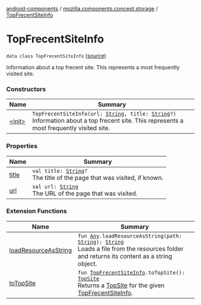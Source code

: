 [android-components](../../index.md) / [mozilla.components.concept.storage](../index.md) / [TopFrecentSiteInfo](./index.md)

# TopFrecentSiteInfo

`data class TopFrecentSiteInfo` [(source)](https://github.com/mozilla-mobile/android-components/blob/master/components/concept/storage/src/main/java/mozilla/components/concept/storage/HistoryStorage.kt#L163)

Information about a top frecent site. This represents a most frequently visited site.

### Constructors

| Name | Summary |
|---|---|
| [&lt;init&gt;](-init-.md) | `TopFrecentSiteInfo(url: `[`String`](https://kotlinlang.org/api/latest/jvm/stdlib/kotlin/-string/index.html)`, title: `[`String`](https://kotlinlang.org/api/latest/jvm/stdlib/kotlin/-string/index.html)`?)`<br>Information about a top frecent site. This represents a most frequently visited site. |

### Properties

| Name | Summary |
|---|---|
| [title](title.md) | `val title: `[`String`](https://kotlinlang.org/api/latest/jvm/stdlib/kotlin/-string/index.html)`?`<br>The title of the page that was visited, if known. |
| [url](url.md) | `val url: `[`String`](https://kotlinlang.org/api/latest/jvm/stdlib/kotlin/-string/index.html)<br>The URL of the page that was visited. |

### Extension Functions

| Name | Summary |
|---|---|
| [loadResourceAsString](../../mozilla.components.support.test.file/kotlin.-any/load-resource-as-string.md) | `fun `[`Any`](https://kotlinlang.org/api/latest/jvm/stdlib/kotlin/-any/index.html)`.loadResourceAsString(path: `[`String`](https://kotlinlang.org/api/latest/jvm/stdlib/kotlin/-string/index.html)`): `[`String`](https://kotlinlang.org/api/latest/jvm/stdlib/kotlin/-string/index.html)<br>Loads a file from the resources folder and returns its content as a string object. |
| [toTopSite](../../mozilla.components.feature.top.sites.ext/to-top-site.md) | `fun `[`TopFrecentSiteInfo`](./index.md)`.toTopSite(): `[`TopSite`](../../mozilla.components.feature.top.sites/-top-site/index.md)<br>Returns a [TopSite](../../mozilla.components.feature.top.sites/-top-site/index.md) for the given [TopFrecentSiteInfo](./index.md). |

